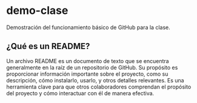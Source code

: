 # demo-clase
Demostración del funcionamiento básico de GitHub para la clase.

## ¿Qué es un README?
Un archivo README es un documento de texto que se encuentra generalmente en la raíz de un repositorio de GitHub. Su propósito es proporcionar información importante sobre el proyecto, como su descripción, cómo instalarlo, usarlo, y otros detalles relevantes. Es una herramienta clave para que otros colaboradores comprendan el propósito del proyecto y cómo interactuar con él de manera efectiva.
